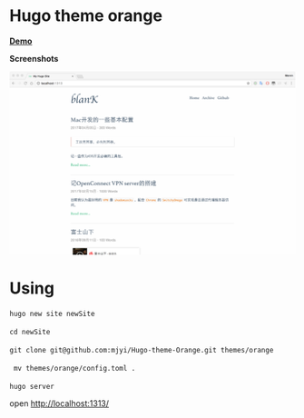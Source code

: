 # Hugo theme orange

**[Demo](https://mjyi.github.io/Hugo-theme-Orange/)**

**Screenshots**

![img-1](screenshots/screenshot.png)

# Using

```
hugo new site newSite

cd newSite

git clone git@github.com:mjyi/Hugo-theme-Orange.git themes/orange

 mv themes/orange/config.toml .

hugo server
```

open [http://localhost:1313/](http://localhost:1313/)
